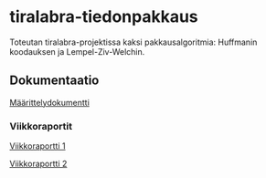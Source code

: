 # tiralabra-tiedonpakkaus

Toteutan tiralabra-projektissa kaksi pakkausalgoritmia: Huffmanin koodauksen ja Lempel-Ziv-Welchin.

## Dokumentaatio

[Määrittelydokumentti](https://github.com/kafenoir/tiralabra-tiedonpakkaus/tree/master/dokumentaatio/maarittelydokumentti.md)

### Viikkoraportit

[Viikkoraportti 1](https://github.com/kafenoir/tiralabra-tiedonpakkaus/tree/master/dokumentaatio/viikkoraportti1.md)

[Viikkoraportti 2](https://github.com/kafenoir/tiralabra-tiedonpakkaus/tree/master/dokumentaatio/viikkoraportti2.md)